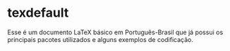 # texdefault
Esse é um documento LaTeX básico em Português-Brasil que já possui os principais pacotes utilizados e alguns exemplos de codificação.
